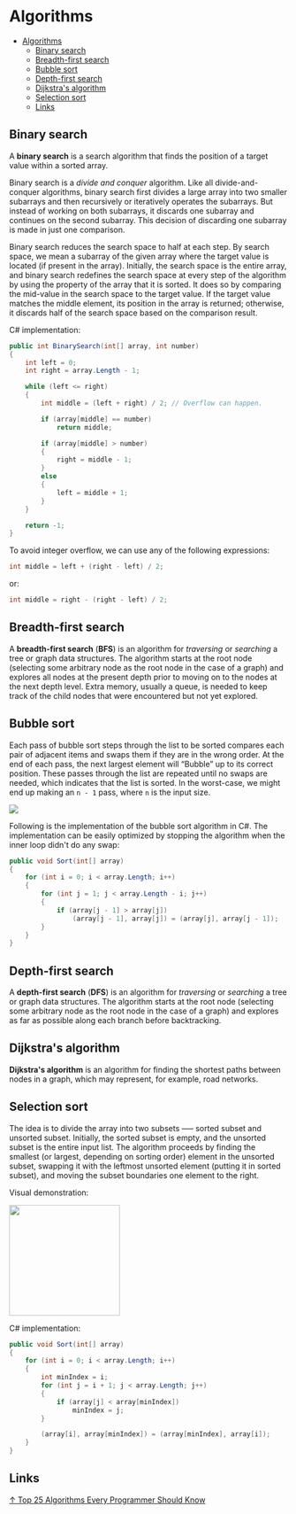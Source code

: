 # Algorithms

- [Algorithms](#algorithms)
  - [Binary search](#binary-search)
  - [Breadth-first search](#breadth-first-search)
  - [Bubble sort](#bubble-sort)
  - [Depth-first search](#depth-first-search)
  - [Dijkstra's algorithm](#dijkstras-algorithm)
  - [Selection sort](#selection-sort)
  - [Links](#links)

## Binary search

A **binary search** is a search algorithm that finds the position of a target value within a sorted array.

Binary search is a *divide and conquer* algorithm. Like all divide-and-conquer algorithms, binary search first divides a large array into two smaller subarrays and then recursively or iteratively operates the subarrays. But instead of working on both subarrays, it discards one subarray and continues on the second subarray. This decision of discarding one subarray is made in just one comparison.

Binary search reduces the search space to half at each step. By search space, we mean a subarray of the given array where the target value is located (if present in the array). Initially, the search space is the entire array, and binary search redefines the search space at every step of the algorithm by using the property of the array that it is sorted. It does so by comparing the mid-value in the search space to the target value. If the target value matches the middle element, its position in the array is returned; otherwise, it discards half of the search space based on the comparison result.

C# implementation:

```csharp
public int BinarySearch(int[] array, int number)
{
    int left = 0;
    int right = array.Length - 1;

    while (left <= right)
    {
        int middle = (left + right) / 2; // Overflow can happen.

        if (array[middle] == number)
            return middle;

        if (array[middle] > number)
        {
            right = middle - 1;
        }
        else
        {
            left = middle + 1;
        }
    }

    return -1;
}
```

To avoid integer overflow, we can use any of the following expressions:

```csharp
int middle = left + (right - left) / 2;
```

or:

```csharp
int middle = right - (right - left) / 2;
```

## Breadth-first search

A **breadth-first search** (**BFS**) is an algorithm for *traversing* or *searching*  a tree or graph data structures. The algorithm starts at the root node (selecting some arbitrary node as the root node in the case of a graph) and explores all nodes at the present depth prior to moving on to the nodes at the next depth level. Extra memory, usually a queue, is needed to keep track of the child nodes that were encountered but not yet explored.

## Bubble sort

Each pass of bubble sort steps through the list to be sorted compares each pair of adjacent items and swaps them if they are in the wrong order. At the end of each pass, the next largest element will “Bubble” up to its correct position. These passes through the list are repeated until no swaps are needed, which indicates that the list is sorted. In the worst-case, we might end up making an `n - 1` pass, where `n` is the input size.

<img src="https://upload.wikimedia.org/wikipedia/commons/c/c8/Bubble-sort-example-300px.gif">

Following is the implementation of the bubble sort algorithm in C#. The implementation can be easily optimized by stopping the algorithm when the inner loop didn't do any swap:

```csharp
public void Sort(int[] array)
{
    for (int i = 0; i < array.Length; i++)
    {
        for (int j = 1; j < array.Length - i; j++)
        {
            if (array[j - 1] > array[j])
                (array[j - 1], array[j]) = (array[j], array[j - 1]);
        }
    }
}
```

## Depth-first search

A **depth-first search** (**DFS**) is an algorithm for *traversing* or *searching* a tree or graph data structures. The algorithm starts at the root node (selecting some arbitrary node as the root node in the case of a graph) and explores as far as possible along each branch before backtracking.

## Dijkstra's algorithm

**Dijkstra's algorithm** is an algorithm for finding the shortest paths between nodes in a graph, which may represent, for example, road networks.

## Selection sort

The idea is to divide the array into two subsets —– sorted subset and unsorted subset. Initially, the sorted subset is empty, and the unsorted subset is the entire input list. The algorithm proceeds by finding the smallest (or largest, depending on sorting order) element in the unsorted subset, swapping it with the leftmost unsorted element (putting it in sorted subset), and moving the subset boundaries one element to the right.

Visual demonstration:

<img src="images/selection%20sort.png" width="200px">

C# implementation:

```csharp
public void Sort(int[] array)
{
    for (int i = 0; i < array.Length; i++)
    {
        int minIndex = i;
        for (int j = i + 1; j < array.Length; j++)
        {
            if (array[j] < array[minIndex])
                minIndex = j;
        }

        (array[i], array[minIndex]) = (array[minIndex], array[i]);
    }
}
```

## Links

[↑ Top 25 Algorithms Every Programmer Should Know](https://medium.com/techie-delight/top-25-algorithms-every-programmer-should-know-373246b4881b)
